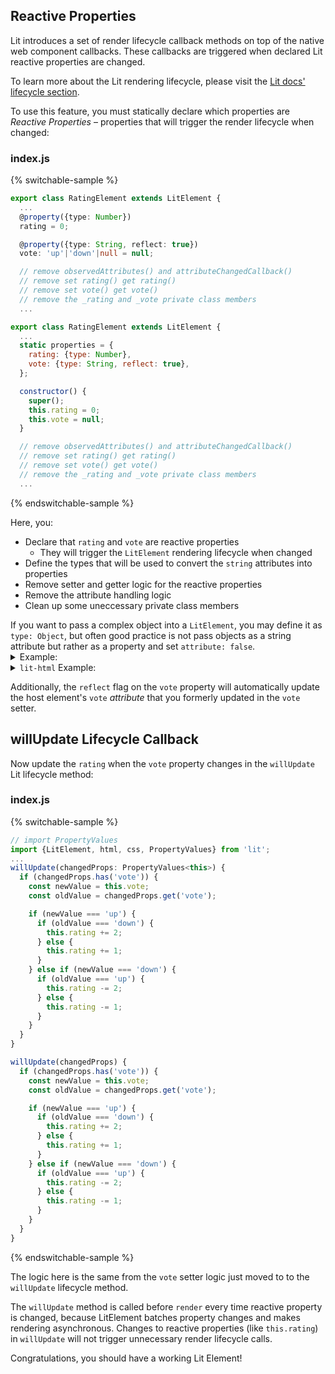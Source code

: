<style>
  summary:hover {
    cursor: pointer;
  }
</style>

## Reactive Properties

Lit introduces a set of render lifecycle callback methods on top of the native web component callbacks. These callbacks are triggered when declared Lit reactive properties are changed.

<aside class="info">
To learn more about the Lit rendering lifecycle, please visit the <a href="https://lit.dev/docs/components/lifecycle/">Lit docs' lifecycle section</a>.
</aside>

To use this feature, you must statically declare which properties are *Reactive Properties* – properties that will trigger the render lifecycle when changed:

### index.js

{% switchable-sample %}

```ts
export class RatingElement extends LitElement {
  ...
  @property({type: Number})
  rating = 0;

  @property({type: String, reflect: true})
  vote: 'up'|'down'|null = null;

  // remove observedAttributes() and attributeChangedCallback()
  // remove set rating() get rating()
  // remove set vote() get vote()
  // remove the _rating and _vote private class members
  ...
```

```js
export class RatingElement extends LitElement {
  ...
  static properties = {
    rating: {type: Number},
    vote: {type: String, reflect: true},
  };

  constructor() {
    super();
    this.rating = 0;
    this.vote = null;
  }

  // remove observedAttributes() and attributeChangedCallback()
  // remove set rating() get rating()
  // remove set vote() get vote()
  // remove the _rating and _vote private class members
  ...
```

{% endswitchable-sample %}

Here, you:

* Declare that `rating` and `vote` are reactive properties
  * They will trigger the `LitElement` rendering lifecycle when changed
* Define the types that will be used to convert the `string` attributes into properties
* Remove setter and getter logic for the reactive properties
* Remove the attribute handling logic
* Clean up some uneccessary private class members

<aside class="info">
  If you want to pass a complex object into a <code>LitElement</code>, you may define it as <code>type: Object</code>, but often good practice is not pass objects as a string attribute but rather as a property and set <code>attribute: false</code>.

  <details>
    <summary>Example:</summary>

```js
document.querySelector(‘user-profile').user = this.user;
```
  </details>
  <details>
    <summary><code>lit-html</code> Example:</summary>

```html
<user-profile .user=${this.user}></user-profile>
```

  Even better practice is to spread out the object onto the web component declaratively. E.g.

```html
<user-profile .name=${this.user.name} .age=${this.user.age}>
  ${this.user.family.map(member => html`
        <family-member
             .name=${member.name}
             .relation=${member.relation}>
        </family-member>`)}
</user-profile>
```
</details>
</aside>

Additionally, the `reflect` flag on the `vote` property will automatically update the host element's `vote` *attribute* that you formerly updated in the `vote` setter.

## willUpdate Lifecycle Callback

Now update the `rating` when the `vote` property changes in the `willUpdate` Lit lifecycle method:

### index.js

{% switchable-sample %}

```ts
// import PropertyValues
import {LitElement, html, css, PropertyValues} from 'lit';
...
willUpdate(changedProps: PropertyValues<this>) {
  if (changedProps.has('vote')) {
    const newValue = this.vote;
    const oldValue = changedProps.get('vote');

    if (newValue === 'up') {
      if (oldValue === 'down') {
        this.rating += 2;
      } else {
        this.rating += 1;
      }
    } else if (newValue === 'down') {
      if (oldValue === 'up') {
        this.rating -= 2;
      } else {
        this.rating -= 1;
      }
    }
  }
}
```

```js
willUpdate(changedProps) {
  if (changedProps.has('vote')) {
    const newValue = this.vote;
    const oldValue = changedProps.get('vote');

    if (newValue === 'up') {
      if (oldValue === 'down') {
        this.rating += 2;
      } else {
        this.rating += 1;
      }
    } else if (newValue === 'down') {
      if (oldValue === 'up') {
        this.rating -= 2;
      } else {
        this.rating -= 1;
      }
    }
  }
}
```

{% endswitchable-sample %}

The logic here is the same from the `vote` setter logic just moved to to the `willUpdate` lifecycle method.

The `willUpdate` method is called before `render` every time reactive property is changed, because LitElement batches property changes and makes rendering asynchronous. Changes to reactive properties (like `this.rating`) in `willUpdate` will not trigger unnecessary render lifecycle calls.

Congratulations, you should have a working Lit Element!
